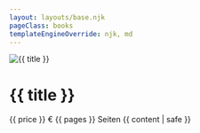 ```yaml
---
layout: layouts/base.njk
pageClass: books
templateEngineOverride: njk, md
---
```


<main>
  <img src="/images/products/{{ cover }}" alt="{{ title }}">
  <h1>{{ title }}</h1>
  <span>{{ price }} €</span>
  <span>{{ pages }} Seiten</span>
  {{ content | safe }}
</main>

